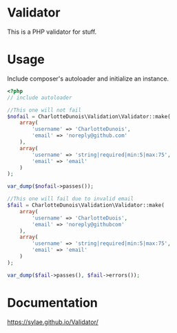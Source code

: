 # Validator

This is a PHP validator for stuff.

# Usage
Include composer's autoloader and initialize an instance.

```php
<?php
// include autoloader

//This one will not fail
$nofail = CharlotteDunois\Validation\Validator::make(
    array(
        'username' => 'CharlotteDunois',
        'email' => 'noreply@github.com'
    ),
    array(
        'username' => 'string|required|min:5|max:75',
        'email' => 'email'
    )
);

var_dump($nofail->passes());

//This one will fail due to invalid email
$fail = CharlotteDunois\Validation\Validator::make(
    array(
        'username' => 'CharlotteDuois',
        'email' => 'noreply@githubcom'
    ),
    array(
        'username' => 'string|required|min:5|max:75',
        'email' => 'email'
    )
);

var_dump($fail->passes(), $fail->errors());
```

# Documentation
https://sylae.github.io/Validator/
